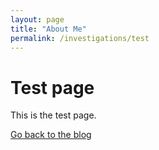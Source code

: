 ```yaml
---
layout: page
title: "About Me"
permalink: /investigations/test
---
```


# Test page

This is the test page.

[Go back to the blog](/blog)

